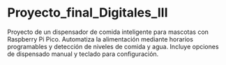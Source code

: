 # Proyecto_final_Digitales_III
Proyecto de un dispensador de comida inteligente para mascotas con Raspberry Pi Pico. Automatiza la alimentación mediante horarios programables y detección de niveles de comida y agua. Incluye opciones de dispensado manual y teclado para configuración.

